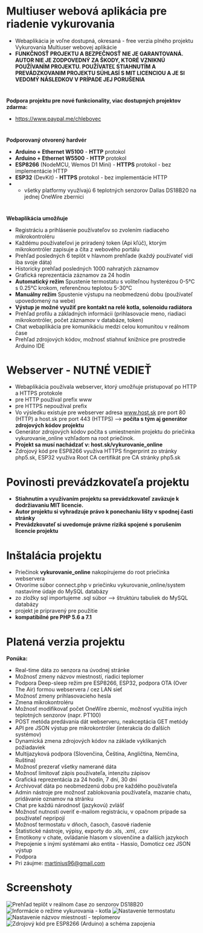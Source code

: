 # Multiuser webová aplikácia pre riadenie vykurovania
* Webaplikácia je voľne dostupná, okresaná - free verzia plného projektu Vykurovania Multiuser webovej aplikácie
* **FUNKČNOSŤ PROJEKTU A BEZPEČNOSŤ NIE JE GARANTOVANÁ. AUTOR NIE JE ZODPOVEDNÝ ZA ŠKODY, KTORÉ VZNIKNÚ POUŽÍVANÍM PROJEKTU. POUŽÍVATEĽ STIAHNUTÍM A PREVÁDZKOVANIM PROJEKTU SÚHLASÍ S MIT LICENCIOU A JE SI VEDOMÝ NÁSLEDKOV V PRÍPADE JEJ PORUŠENIA**
#
**Podpora projektu pre nové funkcionality, viac dostupných projektov zdarma:**
* https://www.paypal.me/chlebovec
#
**Podporovaný otvorený hardvér**
* **Arduino + Ethernet W5100** - **HTTP** protokol
* **Arduino + Ethernet W5500** - **HTTP** protokol
* **ESP8266** (NodeMCU, Wemos D1 Mini) - **HTTPS** protokol - bez implementácie HTTP
* **ESP32** (DevKit) - **HTTPS** protokol - bez implementácie HTTP
* - všetky platformy využívajú 6 teplotných senzorov Dallas DS18B20 na jednej OneWire zbernici
#
**Webaplikácia umožňuje**
* Registráciu a prihlásenie používateľov so zvolením riadiaceho mikrokontroléru
* Každému používateľovi je priradený token (Api kľúč), ktorým mikrokontróler zapisuje a číta z webového portálu
* Prehľad posledných 6 teplôt v hlavnom prehľade (každý používateľ vidí iba svoje dáta)
* Historicky prehľad posledných 1000 nahratých záznamov
* Grafická reprezentácia záznamov za 24 hodín
* **Automatický režim** Spustenie termostatu s voliteľnou hysterézou 0-5°C s 0.25°C krokom, referenčnou teplotou 5-30°C
* **Manuálny režim** Spustenie výstupu na neobmedzenú dobu (používateľ upovedomený na webe)
* **Výstup je možné využiť pre kontakt na relé kotla, solenoidu radiátora**
* Prehľad profilu a základných informácii (prihlasovacie meno, riadiaci mikrokontróler, počet záznamov v databáze, token)
* Chat webaplikácia pre komunikáciu medzi celou komunitou v reálnom čase
* Prehľad zdrojových kódov, možnosť stiahnuť knižnice pre prostredie Arduino IDE

# Webserver - NUTNÉ VEDIEŤ
* Webaplikácia používala webserver, ktorý umožňuje pristupovať po HTTP a HTTPS protokole
* pre HTTP používal prefix www
* pre HTTPS nepoužíval prefix
* Vo výsledku existuje pre webserver adresa www.host.sk pre port 80 (HTTP) a host.sk pre port 443 (HTTPS) --> **počíta s tým aj generátor zdrojových kódov projektu**
* Generátor zdrojových kódov počíta s umiestnením projektu do priečinka vykurovanie_online vzhľadom na root priečinok.
* **Projekt sa musí nachádzať v: host.sk/vykurovanie_online**
* Zdrojový kód pre ESP8266 využíva HTTPS fingerprint zo stránky php5.sk, ESP32 využíva Root CA certifikát pre CA stránky php5.sk

# Povinosti prevádzkovateľa projektu
* **Stiahnutím a využívaním projektu sa prevádzkovateľ zaväzuje k dodržiavaniu MIT licencie.**
* **Autor projektu si vyhradzuje právo k ponechaniu lišty v spodnej časti stránky**
* **Prevádzkovateľ si uvedomuje právne riziká spojené s porušením licencie projektu**

# Inštalácia projektu
* Priečinok **vykurovanie_online** nakopírujeme do root priečinka webservera
* Otvoríme súbor connect.php v priečinku vykurovanie_online/system nastavíme údaje do MySQL databázy
* zo zložky sql importujeme .sql súbor --> štruktúru tabuliek do MySQL databázy
* projekt je pripravený pre použitie
* **kompatibilné pre PHP 5.6 a 7.1**

# Platená verzia projektu
**Ponúka:**
* Real-time dáta zo senzora na úvodnej stránke
* Možnosť zmeny názvov miestností, riadici teplomer
* Podpora Deep-sleep režim pre ESP8266, ESP32, podpora OTA (Over The Air) formou webservera / cez LAN sieť
* Možnosť zmeny prihlasovacieho hesla
* Zmena mikrokontroléru
* Možnosť modifikovať počet OneWire zberníc, možnosť využitia iných teplotných senzorov (napr. PT100)
* POST metóda predávania dát webserveru, neakceptácia GET metódy
* API pre JSON výstup pre mikrokontróler (interakcia do ďalších systémov)
* Dynamická zmena zdrojových kódov na základe vyklikaných požiadaviek
* Multijazyková podpora (Slovenčina, Čeština, Angličtina, Nemčina, Ruština)
* Možnosť prezerať všetky namerané dáta
* Možnosť limitovať zápis používateľa, intenzitu zápisov
* Grafická reprezentácia za 24 hodín, 7 dní, 30 dní
* Archivovať dáta po neobmedzenú dobu pre každého používateľa
* Admin nástroje pre možnosť zablokovania používateľa, mazanie chatu, pridávanie oznamov na stránku
* Chat pre každú národnosť (jazykovú) zvlášť
* Možnosť nutnosti overiť e-mailom registráciu, v opačnom prípade sa používateľ nepripojí
* Možnosť termostatu v dňoch, časoch, časové riadenie
* Štatistické nástroje, výpisy, exporty do .xls, .xml, .csv
* Emotikony v chate, ovládanie hlasom v slovenčine a ďalších jazykoch
* Prepojenie s inými systémami ako entita - Hassio, Domoticz cez JSON výstup
* Podpora
* Pri záujme: martinius96@gmail.com

# Screenshoty
![Prehľad teplôt v reálnom čase zo senzorov DS18B20](https://i.imgur.com/ABBGfCK.png)
![Informácie o režime vykurovania - kotla](https://i.imgur.com/HOFA4sy.png)
![Nastavenie termostatu](https://i.imgur.com/T2jjkw2.png)
![Nastavenie názvov miestností - teplomerov](https://i.imgur.com/jZKUvUX.png)
![Zdrojový kód pre ESP8266 (Arduino) a schéma zapojenia](https://i.imgur.com/jIPyRL6.png)
